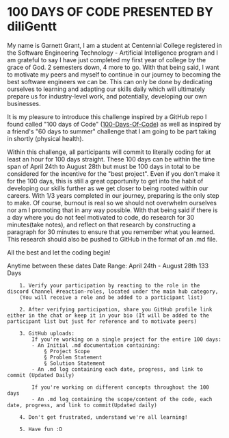 # 100 DAYS OF CODE PRESENTED BY diliGentt

My name is Garnett Grant, I am a student at Centennial College registered in the Software Engineering Technology - Artificial Intelligence program and I am grateful to say I have just completed my first year of college by the grace of God. 2 semesters down, 4 more to go. With that being said, I want to motivate my peers and myself to continue in our journey to becoming the best software engineers we can be. This can only be done by dedicating ourselves to learning and adapting our skills daily which will ultimately prepare us for industry-level work, and potentially, developing our own businesses. 

It is my pleasure to introduce this challenge inspired by a GitHub repo I found called "100 days of Code" (<a href="https://github.com/kallaway/100-days-of-code">100-Days-Of-Code</a>) as well as inspired by a friend's "60 days to summer" challenge that I am going to be part taking in shortly (physical health).

Within this challenge, all participants will commit to literally coding for at least an hour for 100 days straight. These 100 days can be within the time span of April 24th to August 28th but must be 100 days  in total to be considered for the incentive for the "best project". Even if you don't make it for the 100 days, this is still a great opportunity to get into the habit of developing our skills further as we get closer to being rooted within our careers. With 1/3 years completed in our journey, preparing is the only step to make. Of course, burnout is real so we should not overwhelm ourselves nor am I promoting that in any way possible. With that being said if there is a day where you do not feel motivated to code, do research for 30 minutes(take notes), and reflect on that research by constructing a paragraph for 30 minutes to ensure that you remember what you learned. This research should also be pushed to GitHub in the format of an .md file.


All the best and let the coding begin!


Anytime between these dates
Date Range: April 24th - August 28th 
                      133 Days
                      

```Required:
	1. Verify your participation by reacting to the role in the discord Channel #reaction-roles, located under the main hub category,
	(You will receive a role and be added to a participant list)
	
	2. After verifying participation, share you GitHub profile link either in the chat or keep it in your bio (It will be added to the participant list but just for reference and to motivate peers)
	
	3. GitHub uploads:
		If you're working on a single project for the entire 100 days:
		- An Initial .md documentation containing: 
			§ Project Scope
			§ Problem Statement
			§ Solution Statement
		- An .md log containing each date, progress, and link to commit (Updated Daily)
		
		If you're working on different concepts throughout the 100 days
		- An .md log containing the scope/content of the code, each date, progress, and link to commit(Updated daily)
		
	4. Don't get frustrated, understand we're all learning!
	
	5. Have fun :D

```
